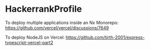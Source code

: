 # HackerrankProfile

To deploy multiple applications inside an Nx Monorepo:
https://github.com/vercel/vercel/discussions/7649

To deploy NodeJS on Vercel:
https://github.com/tirth-2001/express-typescript-vercel-part2
